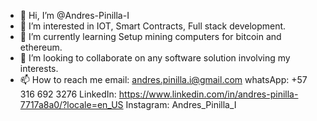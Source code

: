- 👋 Hi, I’m @Andres-Pinilla-I
- 👀 I’m interested in IOT, Smart Contracts, Full stack development.
- 🌱 I’m currently learning Setup mining computers for bitcoin and ethereum.
- 💞️ I’m looking to collaborate on any software solution involving my interests.
- 📫 How to reach me 
email: andres.pinilla.i@gmail.com
whatsApp:  +57 316 692 3276
LinkedIn:  https://www.linkedin.com/in/andres-pinilla-7717a8a0/?locale=en_US
Instagram:  Andres_Pinilla_I

<!---
Andres-Pinilla-I/Andres-Pinilla-I is a ✨ special ✨ repository because its `README.md` (this file) appears on your GitHub profile.
You can click the Preview link to take a look at your changes.
--->
